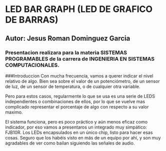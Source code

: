
# LED BAR GRAPH (LED DE GRAFICO DE BARRAS)

## Autor: Jesus Roman Dominguez Garcia
### Presentacion realizara para la materia **SISTEMAS PROGRAMABLES** de la carrera de **INGENIERIA EN SISTEMAS COMPUTACIONALES**.

###Introduccion
Con mucha frecuencia, vamos a querer indicar el nivel relativo de algo. Bien sea sobre el valor de un potenciómetro, de un sensor de luz,  de un sensor de temperatura, o de cualquier otra variable.

Pero para estos casos, regularmente lo que se usa es una serie de LEDS independientes o combinaciones de ellos, por lo que se vuelve mas complicado representar el porcentaje de algo con respecto a su valor maximo.

El sistema funciona, pero es poco práctico y aún menos eficaz como indicador, por eso vamos a presentaros un integrado muy simpático: FJB10R. Los LEDs encapsulados en un único chip, listo para hacer esas cosas. Seguro que los habéis visto en más de un equipo por ahí, y son muy agradables de ver como bailan siguiendo las señales de audio.
